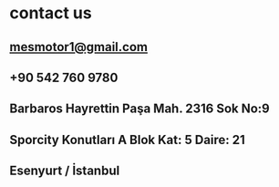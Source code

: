 # contact us

## mesmotor1@gmail.com
## +90 542 760 9780

## Barbaros Hayrettin Paşa Mah. 2316 Sok No:9 
## Sporcity Konutları A Blok Kat: 5 Daire: 21 
## Esenyurt / İstanbul
